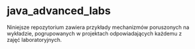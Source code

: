 # java_advanced_labs
Niniejsze repozytorium zawiera przykłady mechanizmów poruszonych na wykładzie, pogrupowanych w projektach odpowiadających każdemu z zajęć laboratoryjnych.
